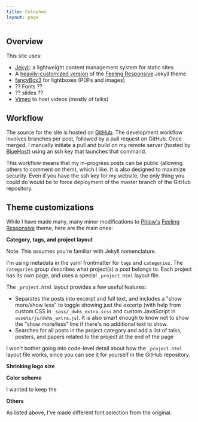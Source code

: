 ```yaml
---
title: Colophon
layout: page
---
```


## Overview

This site uses:

* [Jekyll][]: a lightweight content management system for static sites
* A [heavily-customized version](#custom-theme) of the [Feeling
  Responsive][] Jekyll theme
* [fancyBox3][] for lightboxes (PDFs and images)
* ?? Fonts ??
* ?? slides ??
* [Vimeo][] to host videos (mostly of talks)
<!-- 
consider Copse for headlines, and something Helvetica/Eurostile-ish for body
-->

[Jekyll]: http://jekyllrb.com
[Feeling Responsive]: http://phlow.github.io/feeling-responsive/
[fancyBox3]: http://fancyapps.com/fancybox/3/
[Vimeo]: http://vimeo.com

## Workflow

The source for the site is hosted on [GitHub][]. The development workflow
involves branches per post, followed by a pull request on GitHub. Once
merged, I manually initiate a pull and build on my remote server (hosted by
[BlueHost][]) using an ssh key that launches that command.

This workflow means that my in-progress posts can be public (allowing others
to comment on them), which I like. It is also designed to maximize security.
Even if you have the ssh key for my website, the only thing you could do
would be to force deployment of the master branch of the GitHub repository.

[GitHub]: https://github.com/dwhswenson/hyperblazer-net/
[BlueHost]: https://www.bluehost.com

## <a name="custom-theme"></a>Theme customizations

While I have made many, many minor modifications to [Phlow's][] [Feeling
Responsive][] theme, here are the main ones:

[Phlow's]: https://github.com/Phlow

**Category, tags, and project layout**

Note: This assumes you're familiar with Jekyll nomenclature.

I'm using metadata in the yaml frontmatter for `tags` and `categories`. The
`categories` group describes what project(s) a post belongs to. Each project
has its own page, and uses a special `_project.html` layout file.

The `_project.html` layout provides a few useful features:

* Separates the posts into excerpt and full text, and includes a "show
  more/show less" to toggle showing just the excertp (with help from custom
  CSS in `_sass/_dwhs_extra.scss` and custom JavaScript in
  `assets/js/dwhs_extra.js`). It is also smart enough to know not to show
  the "show more/less" line if there's no additional text to show.
* Searches for all posts in the project category and add a list of talks,
  posters, and papers related to the project at the end of the page

I won't bother going into code-level detail about how the `_project.html`
layout file works, since you can see it for yourself in the GitHub
repository.

**Shrinking logo size**

**Color scheme**

I wanted to keep the 

**Others**

As listed above, I've made different font selection from the original.

